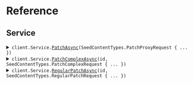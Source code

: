 # Reference
## Service
<details><summary><code>client.Service.<a href="/src/SeedContentTypes/Service/ServiceClient.cs">PatchAsync</a>(SeedContentTypes.PatchProxyRequest { ... })</code></summary>
<dl>
<dd>

#### 🔌 Usage

<dl>
<dd>

<dl>
<dd>

```csharp
await client.Service.PatchAsync(
    new SeedContentTypes.PatchProxyRequest { Application = "application", RequireAuth = true }
);
```
</dd>
</dl>
</dd>
</dl>

#### ⚙️ Parameters

<dl>
<dd>

<dl>
<dd>

**request:** `SeedContentTypes.PatchProxyRequest` 
    
</dd>
</dl>
</dd>
</dl>


</dd>
</dl>
</details>

<details><summary><code>client.Service.<a href="/src/SeedContentTypes/Service/ServiceClient.cs">PatchComplexAsync</a>(id, SeedContentTypes.PatchComplexRequest { ... })</code></summary>
<dl>
<dd>

#### 📝 Description

<dl>
<dd>

<dl>
<dd>

Update with JSON merge patch - complex types.
This endpoint demonstrates the distinction between:
- optional<T> fields (can be present or absent, but not null)
- optional<nullable<T>> fields (can be present, absent, or null)
</dd>
</dl>
</dd>
</dl>

#### 🔌 Usage

<dl>
<dd>

<dl>
<dd>

```csharp
await client.Service.PatchComplexAsync(
    "id",
    new SeedContentTypes.PatchComplexRequest
    {
        Name = "name",
        Age = 1,
        Active = true,
        Metadata = new Dictionary<string, object>()
        {
            {
                "metadata",
                new Dictionary<object, object?>() { { "key", "value" } }
            },
        },
        Tags = new List<string>() { "tags", "tags" },
        Email = "email",
        Nickname = "nickname",
        Bio = "bio",
        ProfileImageUrl = "profileImageUrl",
        Settings = new Dictionary<string, object>()
        {
            {
                "settings",
                new Dictionary<object, object?>() { { "key", "value" } }
            },
        },
    }
);
```
</dd>
</dl>
</dd>
</dl>

#### ⚙️ Parameters

<dl>
<dd>

<dl>
<dd>

**id:** `string` 
    
</dd>
</dl>

<dl>
<dd>

**request:** `SeedContentTypes.PatchComplexRequest` 
    
</dd>
</dl>
</dd>
</dl>


</dd>
</dl>
</details>

<details><summary><code>client.Service.<a href="/src/SeedContentTypes/Service/ServiceClient.cs">RegularPatchAsync</a>(id, SeedContentTypes.RegularPatchRequest { ... })</code></summary>
<dl>
<dd>

#### 📝 Description

<dl>
<dd>

<dl>
<dd>

Regular PATCH endpoint without merge-patch semantics
</dd>
</dl>
</dd>
</dl>

#### 🔌 Usage

<dl>
<dd>

<dl>
<dd>

```csharp
await client.Service.RegularPatchAsync(
    "id",
    new SeedContentTypes.RegularPatchRequest { Field1 = "field1", Field2 = 1 }
);
```
</dd>
</dl>
</dd>
</dl>

#### ⚙️ Parameters

<dl>
<dd>

<dl>
<dd>

**id:** `string` 
    
</dd>
</dl>

<dl>
<dd>

**request:** `SeedContentTypes.RegularPatchRequest` 
    
</dd>
</dl>
</dd>
</dl>


</dd>
</dl>
</details>
